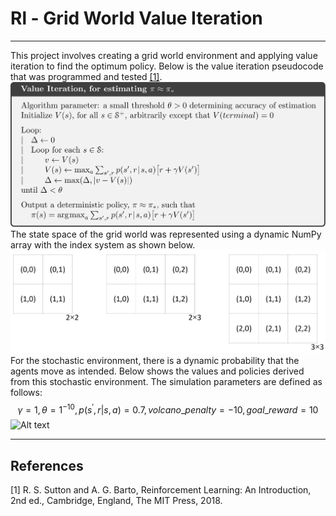 # Rl - Grid World Value Iteration

---
This project involves creating a grid world environment and applying value iteration to find the optimum policy. Below is the value iteration pseudocode that was programmed and tested [[1]](#1).
![Alt text](images/Value_iteration_pseudocode.png?raw=true "Optional Title")
The state space of the grid world was represented using a dynamic NumPy array with the index system as shown below.
![Alt text](images/Grid_instances.png?raw=true "Optional Title")
For the stochastic environment, there is a dynamic probability that the agents move as intended. Below shows the values and policies derived from this stochastic environment. The simulation parameters are defined as follows:
$$\gamma=1, \theta=1^{-10}, p(s^{'},r|s,a)=0.7, volcano\_penalty=-10, goal\_reward=10$$
![Alt text](images/Values_and_policies.png?raw=true "Optional Title")

---
## References
<a id="1">[1]</a>  R. S. Sutton and A. G. Barto, Reinforcement Learning: An Introduction, 2nd ed., Cambridge, England, The MIT Press, 2018.

